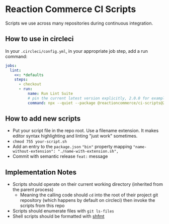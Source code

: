 # Reaction Commerce CI Scripts

Scripts we use across many repositories during continuous integration.

## How to use in circleci

In your `.circleci/config.yml`, in your appropriate job step, add a run command:

```yaml
jobs:
  lint:
    <<: *defaults
    steps:
      - checkout
      - run:
          name: Run Lint Suite
          # pin the current latest version explicitly, 2.0.0 for example only
          command: npx --quiet --package @reactioncommerce/ci-scripts@2.0.0 lint-shell-scripts
```

## How to add new scripts

- Put your script file in the repo root. Use a filename extension. It makes editor syntax highlighting and linting "just work" sometimes.
- `chmod 755 your-script.sh`
- Add an entry to the `package.json` `"bin"` property mapping `"name-without-extension": "./name-with-extension.sh",`
- Commit with semantic release `feat:` message

## Implementation Notes

- Scripts should operate on their current working directory (inherited from the parent process)
  - Meaning the calling code should `cd` into the root of their project git repository (which happens by default on circleci) then invoke the scripts from this repo
- Scripts should enumerate files with `git ls-files`
- Shell scripts should be formatted with [shfmt](https://github.com/mvdan/sh)

